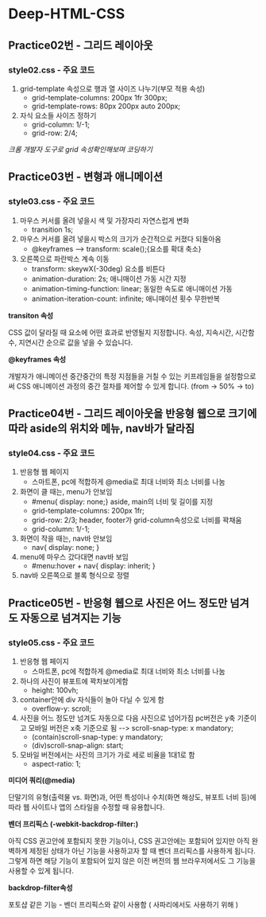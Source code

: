 # Deep-HTML-CSS
<h2>Practice02번 - 그리드 레이아웃</h2>


<h3> style02.css - 주요 코드</h3>

1. grid-template 속성으로 행과 열 사이즈 나누기(부모 적용 속성)
    - grid-template-columns: 200px 1fr 300px;
    - grid-template-rows: 80px 200px auto 200px;
2. 자식 요소들 사이즈 정하기
    - grid-column: 1/-1;
    - grid-row: 2/4;
    
<i>크롬 개발자 도구로 grid 속성확인해보며 코딩하기</i>

<h2>Practice03번 - 변형과 애니메이션</h2>


<h3> style03.css - 주요 코드</h3>

1. 마우스 커서를 올려 넣을시 색 및 가장자리 자연스럽게 변화
    - transition 1s;
2. 마우스 커서를 올려 넣을시 박스의 크기가 순간적으로 커졌다 되돌아옴
    - @keyframes --> transform: scale();{요소를 확대 축소}
3. 오른쪽으로 파란박스 계속 이동 
    - transform: skeywX(-30deg) 요소를 비튼다
    - animation-duration: 2s;   애니매이션 가동 시간 지정
    - animation-timing-function: linear;    동일한 속도로 애니매이션 가동
    - animation-iteration-count: infinite;  애니매이션 횟수 무한반복

<b>transiton 속성</b>

CSS 값이 달라질 때 요소에 어떤 효과로 반영될지 지정합니다.
속성, 지속시간, 시간함수, 지연시간 순으로 값을 넣을 수 있습니다.

<b>@keyframes 속성</b>

개발자가 애니메이션 중간중간의 특정 지점들을 거칠 수 있는 키프레임들을 설정함으로써 CSS 애니메이션 과정의 중간 절차를 제어할 수 있게 합니다. (from -> 50% -> to)

<h2>Practice04번 - 
그리드 레이아웃을 반응형 웹으로 크기에 따라 aside의 위치와 메뉴, nav바가 달라짐</h2>


<h3> style04.css - 주요 코드</h3>

1. 반응형 웹 페이지 
    - 스마트폰, pc에 적합하게 @media로 최대 너비와 최소 너비를 나눔
2. 화면이 클 때는, menu가 안보임 
    - #menu{ display: none;}
   aside, main의 너비 및 길이를 지정  
    -  grid-template-columns: 200px 1fr;
    -  grid-row: 2/3;
   header, footer가 grid-column속성으로 너비를 꽉채움
    - grid-column: 1/-1;
3. 화면이 작을 때는, nav바 안보임
    - nav{ display: none; }
4. menu에 마우스 갔다대면 nav바 보임
   - #menu:hover + nav{ display: inherit; }
5. nav바 오른쪽으로 블록 형식으로 정렬


<h2>Practice05번 - 
반응형 웹으로 사진은 어느 정도만 넘겨도 자동으로 넘겨지는 기능</h2>


<h3> style05.css - 주요 코드</h3>

1. 반응형 웹 페이지 
    - 스마트폰, pc에 적합하게 @media로 최대 너비와 최소 너비를 나눔
2. 하나의 사진이 뷰포트에 꽉차보이게함
    - height: 100vh;
3. container안에 div 자식들이 놀아 다닐 수 있게 함
    - overflow-y: scroll;
4. 사진을 어느 정도만 넘겨도 자동으로 다음 사진으로 넘어가짐
    pc버전은 y축 기준이고 모바일 버전은 x축 기준으로 됨 --> scroll-snap-type: x mandatory;
    - (contain)scroll-snap-type: y mandatory;
    - (div)scroll-snap-align: start;
5. 모바일 버전에서는 사진의 크기가 가로 세로 비율을 1대1로 함 
    - aspect-ratio: 1;
    


<b>미디어 쿼리(@media)</b>

단말기의 유형(출력물 vs. 화면)과, 어떤 특성이나 수치(화면 해상도, 뷰포트 너비 등)에 따라 웹 사이트나 앱의 스타일을 수정할 때 유용합니다.

<b>벤더 프리픽스 (-webkit-backdrop-filter:)</b>

아직 CSS 권고안에 포함되지 못한 기능이나, CSS 권고안에는 포함되어 있지만 아직 완벽하게 제정된 상태가 아닌 기능을 사용하고자 할 때 벤더 프리픽스를 사용하게 됩니다.
그렇게 하면 해당 기능이 포함되어 있지 않은 이전 버전의 웹 브라우저에서도 그 기능을 사용할 수 있게 됩니다.

 <b>backdrop-filter속성</b>
 
 포토샵 같은 기능 - 벤더 프리픽스와 같이 사용함 ( 사파리에서도 사용하기 위해 )
 
